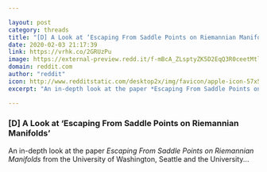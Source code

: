 ```yaml
---

layout: post
category: threads
title: "[D] A Look at ‘Escaping From Saddle Points on Riemannian Manifolds’"
date: 2020-02-03 21:17:39
link: https://vrhk.co/2GRUzPu
image: https://external-preview.redd.it/f-mBcA_ZLsptyZK5D2EqQ3R0ceetMtlfn4-E6PpivdM.jpg?width=856&height=448.167539267&auto=webp&s=750c15ace75131b16a898677faa49c4ad9664f98
domain: reddit.com
author: "reddit"
icon: http://www.redditstatic.com/desktop2x/img/favicon/apple-icon-57x57.png
excerpt: "An in-depth look at the paper *Escaping From Saddle Points on Riemannian Manifolds* from the University of Washington, Seattle and the University..."

---
```


### [D] A Look at ‘Escaping From Saddle Points on Riemannian Manifolds’

An in-depth look at the paper *Escaping From Saddle Points on Riemannian Manifolds* from the University of Washington, Seattle and the University...